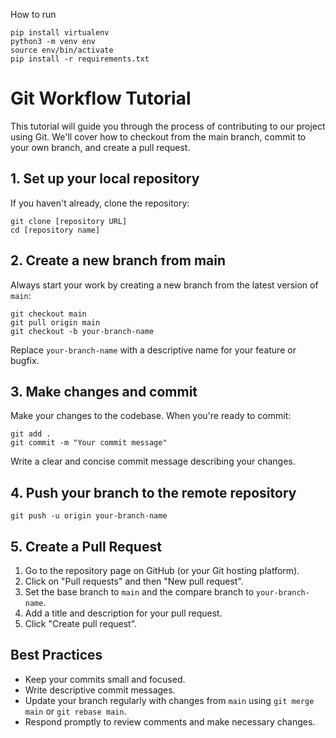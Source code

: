 How to run
```
pip install virtualenv
python3 -m venv env
source env/bin/activate
pip install -r requirements.txt
```

# Git Workflow Tutorial

This tutorial will guide you through the process of contributing to our project using Git. We'll cover how to checkout from the main branch, commit to your own branch, and create a pull request.

## 1. Set up your local repository

If you haven't already, clone the repository:

```
git clone [repository URL]
cd [repository name]
```

## 2. Create a new branch from main

Always start your work by creating a new branch from the latest version of `main`:

```
git checkout main
git pull origin main
git checkout -b your-branch-name
```

Replace `your-branch-name` with a descriptive name for your feature or bugfix.

## 3. Make changes and commit

Make your changes to the codebase. When you're ready to commit:

```
git add .
git commit -m "Your commit message"
```

Write a clear and concise commit message describing your changes.

## 4. Push your branch to the remote repository

```
git push -u origin your-branch-name
```

## 5. Create a Pull Request

1. Go to the repository page on GitHub (or your Git hosting platform).
2. Click on "Pull requests" and then "New pull request".
3. Set the base branch to `main` and the compare branch to `your-branch-name`.
4. Add a title and description for your pull request.
5. Click "Create pull request".

## Best Practices

- Keep your commits small and focused.
- Write descriptive commit messages.
- Update your branch regularly with changes from `main` using `git merge main` or `git rebase main`.
- Respond promptly to review comments and make necessary changes.
